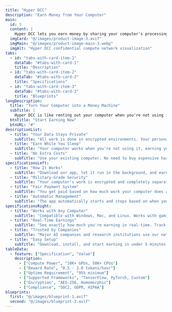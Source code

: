 ```yaml
---
title: "Hyper DCC"
description: "Earn Money from Your Computer"
main:
  id: 3
  content: |
    Hyper DCC lets you earn money by sharing your computer's processing power. When your computer is idle, it helps train AI models and processes data for companies. You get paid in cryptocurrency for every hour your computer works, and your data stays completely private.
  imgCard: "@/images/product-image-3.avif"
  imgMain: "@/images/product-image-main-3.webp"
  imgAlt: "Hyper DCC confidential compute network visualization"
tabs:
  - id: "tabs-with-card-item-1"
    dataTab: "#tabs-with-card-1"
    title: "Description"
  - id: "tabs-with-card-item-2"
    dataTab: "#tabs-with-card-2"
    title: "Specifications"
  - id: "tabs-with-card-item-3"
    dataTab: "#tabs-with-card-3"
    title: "Blueprints"
longDescription:
  title: "Turn Your Computer into a Money Machine"
  subTitle: |
    Hyper DCC is like renting out your computer when you're not using it. Companies pay you to use your computer's processing power for AI training and data analysis. You earn money while you sleep, and your personal data is never touched.
  btnTitle: "Start Earning Now"
  btnURL: "#"
descriptionList:
  - title: "Your Data Stays Private"
    subTitle: "All work is done in encrypted environments. Your personal files, photos, and data are never accessed or shared."
  - title: "Earn While You Sleep"
    subTitle: "Your computer works when you're not using it, earning you cryptocurrency that you can cash out anytime."
  - title: "No Extra Costs"
    subTitle: "Use your existing computer. No need to buy expensive hardware or pay for cloud services."
specificationsLeft:
  - title: "How It Works"
    subTitle: "Download our app, let it run in the background, and earn money automatically. The more powerful your computer, the more you earn."
  - title: "Military-Grade Security"
    subTitle: "Your computer's work is encrypted and completely separate from your personal files. Nothing can access your private data."
  - title: "Fair Payment System"
    subTitle: "You get paid based on how much work your computer does and how long it's available. More powerful computers earn more."
  - title: "Automatic Management"
    subTitle: "The app automatically starts and stops based on when you're using your computer, so it never interferes with your work."
specificationsRight:
  - title: "Works with Any Computer"
    subTitle: "Compatible with Windows, Mac, and Linux. Works with gaming computers, laptops, and even older machines."
  - title: "Real-Time Earnings"
    subTitle: "See exactly how much you're earning in real-time. Track your performance and optimize your setup."
  - title: "Trusted by Companies"
    subTitle: "Major AI companies and research institutions use our network, ensuring steady demand and reliable payments."
  - title: "Easy Setup"
    subTitle: "Download, install, and start earning in under 5 minutes. No technical knowledge required."
tableData:
  - feature: ["Specification", "Value"]
    description:
      - ["Compute Power", "10K+ GPUs, 50K+ CPUs"]
      - ["Reward Rate", "0.5 - 2.0 tokens/hour"]
      - ["Uptime Requirement", "95% minimum"]
      - ["Supported Frameworks", "TensorFlow, PyTorch, Custom"]
      - ["Encryption", "AES-256, Homomorphic"]
      - ["Compliance", "SOC2, GDPR, HIPAA"]
blueprints:
  first: "@/images/blueprint-1.avif"
  second: "@/images/blueprint-2.avif"  
---
```

